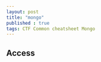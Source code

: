 ```yaml
---
layout: post
title: "mongo"
published : true
tags: CTF Common cheatsheet Mongo
---
```


## Access
## 
